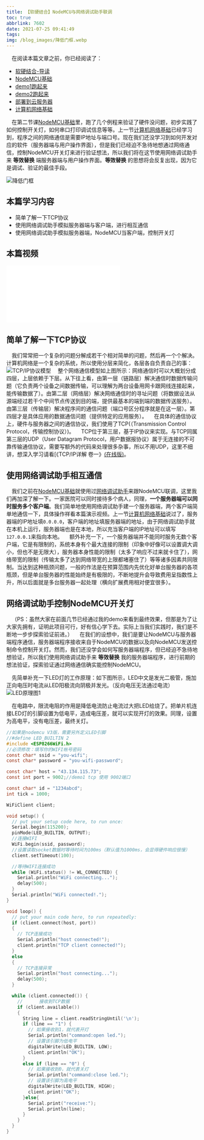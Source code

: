 ```yaml
---
title: 【软硬结合】NodeMCU与网络调试助手联调
toc: true
abbrlink: 7602
date: 2021-07-25 09:41:49
tags:
img: /blog_images/降低门框.webp
---
```



&emsp;在阅读本篇文章之前，你已经阅读了：
- [软硬结合-导读](/posts/44755)
- [NodeMCU基础](/posts/31494)
- [demo1跑起来](/posts/64786/)
- [demo2跑起来](/posts/64786/)
- [部署到云服务器](/posts/31687/)
- [计算机网络基础](/posts/37707)

&emsp;在第二节课[NodeMCU基础](/posts/31494)里，跑了几个例程来验证了硬件没问题，初步实践了如何控制开关灯，如何串口打印调试信息等等。上一节[计算机网络基础](/posts/37707)已经学习到，程序之间的网络通信是需要IP地址与端口号。现在我们还没学习到如何开发对应的软件（服务器端与用户操作界面），但是我们已经迫不急待地想通过网络通信，控制NodeMCU开关灯来进行验证想法，所以我们将在这节使用网络调试助手来 __等效替换__ 端服务器端与用户操作界面。__等效替换__ 的思想将会反复出现，因为它是调试、验证的最佳手段。

![降低门框](/blog_images/降低门框.webp)

## 本篇学习内容
- 简单了解一下TCP协议
- 使用网络调试助手模拟服务器端与客户端，进行相互通信
- 使用网络调试助手模拟服务器端，NodeMCU当客户端，控制开关灯

## 本篇视频

<iframe src="//player.bilibili.com/player.html?aid=462062924&bvid=BV16L411n7Pi&cid=379908862&page=7" scrolling="no" border="0" frameborder="no" framespacing="0" allowfullscreen="true" class="bilibili-video"> </iframe>

## 简单了解一下TCP协议
&emsp;我们常常把一个复杂的问题分解成若干个相对简单的问题，然后再一个个解决。计算机网络是一个复杂的系统，所以使用分层来简化，各层各自负责自己的事：
![TCP/IP协议模型](/blog_images/TCP-IP协议模型.webp)
&emsp;整个网络通信模型如上图所示：网络通信时可以大概划分成四层，上层依赖于下层。从下往上看，由第一层（链路层）解决通信时数据传输问题（它负责两个设备之间数据传输，可以理解为两台设备用网卡跟网线连接起来，能传输数据了）。由第二层（网络层）解决网络通信时的寻址问题（将数据设法从源端经过若干个中间节点传送到目的端，提供最基本的端到端的数据传送服务）。由第三层（传输层）解决程序间的通信问题（端口号区分程序就是在这一层）。第四层才是具体应用的数据通信问题（提供特定的应用服务）。
&emsp;在具体的通信协议上，硬件与服务器之间的通信协议，我们使用了TCP(（Transmission Control Protocol，传输控制协议）)。
&emsp;TCP位于第三层，基于IP协议来实现。与TCP同属第三层的UDP（User Datagram Protocol，用户数据报协议）属于无连接的不可靠传输通信协议，需要写额外的代码来处理很多杂事，所以不用UDP，这里不细讲，想深入学习请看[《TCP/IP详解 卷一》[(在线版)](http://www.52im.net/topic-tcpipvol1.html?mobile=no)。

## 使用网络调试助手相互通信
&emsp;我们之前在[NodeMCU基础](/posts/31494)就使用过[网络调试助手](https://pan.baidu.com/s/1XBpeUK9QcA0r90yZkIe6fg)来跟NodeMCU联调，这里我们再加深了解一下。一家医院可以同时接待多个病人，同理，__一个服务器端可以同时服务多个客户端__。我们简单地使用网络调试助手建一个服务器端，两个客户端简单地通信一下，具体操作祥看本篇演示视频。上一节[计算机网络基础](/posts/37707)说过了，服务器端的IP地址填`0.0.0.0`，客户端的地址填服务器端的地址，由于网络调试助手就在本机上运行，服务器端也是在本地，所以充当客户端的IP地址可以填写`127.0.0.1`来指向本地。
&emsp;额外补充一下，一个服务器端并不能同时服务无数个客户端，它是有限制的，系统本身有个最大连接的限制（印象中好像可以设置调大调小，但也不是无限大），服务器本身性能的限制（太多了响应不过来就卡住了），网络带宽的限制（传输太多了达到网络带宽的上限都堵塞住了）等等诸多因素共同限制。当达到这种瓶颈问题，一般的作法是在预算范围内先优化好单台服务器的各项瓶颈，但是单台服务器的性能始终是有极限的，不断地提升会导致费用呈指数性上升，所以后面就是多台服务器一起处理（横向扩展费用相对便宜很多）。

## 网络调试助手控制NodeMCU开关灯
&emsp;（PS：虽然大家在前面几节已经通过我的demo来看到最终效果，但那是为了让大家先拥有，证明此项目可行，好有信心学下去。实际上当我们实践时，我们是不断地一步步探索验证前进。）
&emsp;在我们的设想中，我们是要让NodeMCU与服务器端程序通信，服务器端程序接收来自于NodeMCU的数据以及向NodeMCU发送控制命令控制开关灯。然而，我们还没学会如何写服务器端程序，但已经迫不急待地想验证，所以我们使用网络调试助手来 __等效替换__ 我的服务器端程序，进行前期的想法验证，探索验证通过网络通信确实能控制NodeMCU。

&emsp;先简单补充一下LED灯的工作原理：如下图所示，LED中文是发光二极管，施加正向电压时电流从LED阳极流向阴极并发光。（反向电压无法通过电流）
![LED原理图1](/blog_images/LED原理图1.webp)

&emsp;在电路中，限流电阻的作用是降低电流防止电流过大把LED给烧了。把单片机连接LED灯的引脚设置为低电平，造成电压差，就可以实现开灯的效果。同理，设置为高电平，没有电压差，最终关灯。


```c
//如果是nodemcu V3版，需要另外定义LED引脚
//#define LED_BUILTIN 2 
#include <ESP8266WiFi.h>
//必须修改：填写你的WIFI帐号密码
const char* ssid = "you-wifi";
const char* password = "you-wifi-password";

const char* host = "43.134.115.73";
const int port = 9002;//demo1 tcp 使用 9002端口

const char* id = "1234abcd";
int tick = 1000;

WiFiClient client;

void setup() {
  // put your setup code here, to run once:
  Serial.begin(115200);
  pinMode(LED_BUILTIN, OUTPUT);
  //连接WIFI
  WiFi.begin(ssid, password);
  //设置读取socket数据时等待时间为100ms（默认值为1000ms，会显得硬件响应很慢）
  client.setTimeout(100);

  //等待WIFI连接成功
  while (WiFi.status() != WL_CONNECTED) {
    Serial.println("WiFi connecting...");
    delay(500);
  }
  Serial.println("WiFi connected!.");
}

void loop() {
  // put your main code here, to run repeatedly:
  if (client.connect(host, port))
  {
    // TCP连接成功
    Serial.println("host connected!");
    client.println("TCP client connected!");
  }
  else
  {
    // TCP连接异常
    Serial.println("host connecting...");
    delay(500);
  }

  while (client.connected()) {
    //      接收到TCP数据
    if (client.available())
    {
      String line = client.readStringUntil('\n');
      if (line == "1") {
        // 如果接收到1，就代表开灯
        Serial.println("command:open led.");
        // 设置该引脚为低电平
        digitalWrite(LED_BUILTIN, LOW);
        client.println("OK");
      }
      else if (line == "0") {
        // 如果接收到0，就代表关灯
        Serial.println("command:close led.");
        // 设置该引脚为高电平
        digitalWrite(LED_BUILTIN, HIGH);
        client.print("OK");
      }else{
        Serial.print("receive:"); 
        Serial.println(line); 
      }
    }
  }
}

```








